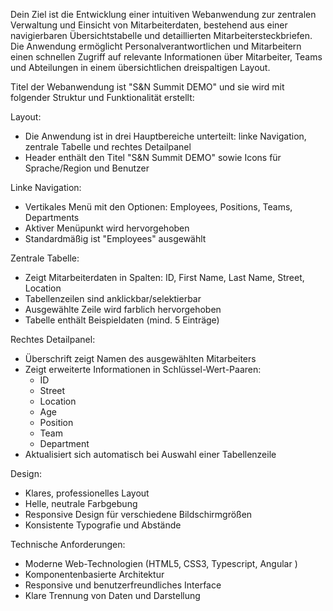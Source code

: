 Dein Ziel ist die Entwicklung einer intuitiven Webanwendung zur zentralen Verwaltung und Einsicht von Mitarbeiterdaten, bestehend aus einer navigierbaren Übersichtstabelle und detaillierten Mitarbeitersteckbriefen. Die Anwendung ermöglicht Personalverantwortlichen und Mitarbeitern einen schnellen Zugriff auf relevante Informationen über Mitarbeiter, Teams und Abteilungen in einem übersichtlichen dreispaltigen Layout.

Titel der Webanwendung ist "S&N Summit DEMO" und sie wird mit folgender Struktur und Funktionalität erstellt:

Layout:
- Die Anwendung ist in drei Hauptbereiche unterteilt: linke Navigation, zentrale Tabelle und rechtes Detailpanel
- Header enthält den Titel "S&N Summit DEMO" sowie Icons für Sprache/Region und Benutzer

Linke Navigation:
- Vertikales Menü mit den Optionen: Employees, Positions, Teams, Departments
- Aktiver Menüpunkt wird hervorgehoben
- Standardmäßig ist "Employees" ausgewählt

Zentrale Tabelle:
- Zeigt Mitarbeiterdaten in Spalten: ID, First Name, Last Name, Street, Location
- Tabellenzeilen sind anklickbar/selektierbar
- Ausgewählte Zeile wird farblich hervorgehoben
- Tabelle enthält Beispieldaten (mind. 5 Einträge)

Rechtes Detailpanel:
- Überschrift zeigt Namen des ausgewählten Mitarbeiters
- Zeigt erweiterte Informationen in Schlüssel-Wert-Paaren:
  * ID
  * Street
  * Location
  * Age
  * Position
  * Team
  * Department
- Aktualisiert sich automatisch bei Auswahl einer Tabellenzeile

Design:
- Klares, professionelles Layout
- Helle, neutrale Farbgebung
- Responsive Design für verschiedene Bildschirmgrößen
- Konsistente Typografie und Abstände

Technische Anforderungen:
- Moderne Web-Technologien (HTML5, CSS3, Typescript, Angular )
- Komponentenbasierte Architektur
- Responsive und benutzerfreundliches Interface
- Klare Trennung von Daten und Darstellung


